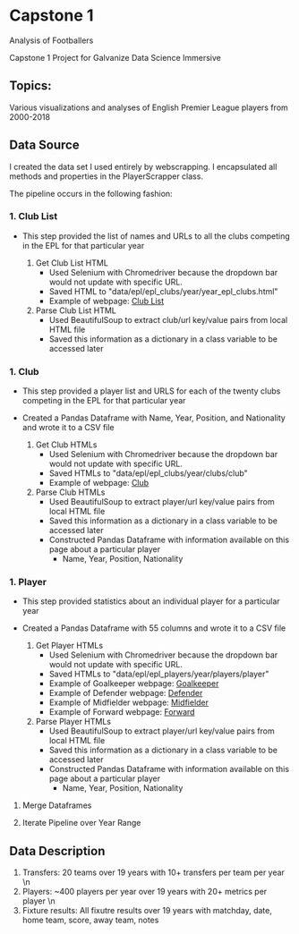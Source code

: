 # **Capstone 1**
Analysis of Footballers

Capstone 1 Project for Galvanize Data Science Immersive

## **Topics**:
Various visualizations and analyses of English Premier League players from 2000-2018

## **Data Source**
I created the data set I used entirely by webscrapping. I encapsulated all methods and properties in the PlayerScrapper class.

The pipeline occurs in the following fashion:
### 1. **Club List**
* This step provided the list of names and URLs to all the clubs competing in the EPL for that particular year

    1. Get Club List HTML
        * Used Selenium with Chromedriver because the dropdown bar would not update with specific URL. 
        * Saved HTML to "data/epl/epl_clubs/year/year_epl_clubs.html"
        * Example of webpage: [Club List](https://www.premierleague.com/clubs?se=210)
    2. Parse Club List HTML
        * Used BeautifulSoup to extract club/url key/value pairs from local HTML file
        * Saved this information as a dictionary in a class variable to be accessed later
            
### 1. **Club**
* This step provided a player list and URLS for each of the twenty clubs competing in the EPL for that particular year
* Created a Pandas Dataframe with Name, Year, Position, and Nationality and wrote it to a CSV file
    
    1. Get Club HTMLs
        * Used Selenium with Chromedriver because the dropdown bar would not update with specific URL.
        * Saved HTMLs to "data/epl/epl_clubs/year/clubs/club"
        * Example of webpage: [Club](https://www.premierleague.com/clubs/10/Liverpool/squad?se=210)
    1. Parse Club HTMLs
        * Used BeautifulSoup to extract player/url key/value pairs from local HTML file
        * Saved this information as a dictionary in a class variable to be accessed later
        * Constructed Pandas Dataframe with information available on this page about a particular player
            * Name, Year, Position, Nationality
            
### 1. **Player**
* This step provided statistics about an individual player for a particular year
* Created a Pandas Dataframe with 55 columns and wrote it to a CSV file
    
    1. Get Player HTMLs
        * Used Selenium with Chromedriver because the dropdown bar would not update with specific URL.
        * Saved HTMLs to "data/epl/epl_players/year/players/player"
        * Example of Goalkeeper webpage: [Goalkeeper](https://www.premierleague.com/players/4664/Hugo-Lloris/stats?co=1&se=210)
        * Example of Defender webpage: [Defender](https://www.premierleague.com/players/5140/Virgil-van-Dijk/stats?co=1&se=210)
        * Example of Midfielder webpage: [Midfielder](https://www.premierleague.com/players/3920/Paul-Pogba/stats?co=1&se=210)
        * Example of Forward webpage: [Forward](https://www.premierleague.com/players/4328/Sergio-Ag%C3%BCero/stats?co=1&se=210)
    1. Parse Player HTMLs
        * Used BeautifulSoup to extract player/url key/value pairs from local HTML file
        * Saved this information as a dictionary in a class variable to be accessed later
        * Constructed Pandas Dataframe with information available on this page about a particular player
            * Name, Year, Position, Nationality


1. Merge Dataframes

1. Iterate Pipeline over Year Range
## Data Description
1. Transfers: 20 teams over 19 years with 10+ transfers per team per year \n
1. Players: ~400 players per year over 19 years with 20+ metrics per player \n
1. Fixture results: All fixutre results over 19 years with matchday, date, home team, score, away team, notes
